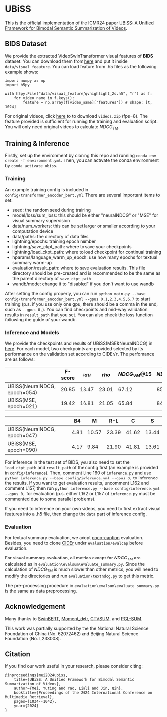 # UBiSS
This is the official implementation of the ICMR24 paper [UBiSS: A Unified Framework for Bimodal Semantic Summarization of Videos](https://arxiv.org/abs/2406.16301).


## BIDS Dataset

We provide the extracted VideoSwinTransformer visual features of **BIDS** dataset. You can download them from [here](https://1drv.ms/f/c/97dec68abb271787/EoliBgXKnDdMgFkTdt0jVhIBW-snVz1HXZPaOBrXnqZ8Ug) and put it inside `data/visual_feauture`. You can load feature from .h5 files as the following example shows:

```
import numpy as np
import h5py

with h5py.File("data/visual_feature/qvhighlight_2s.h5", "r") as f:
    for video_name in f.keys():
        feature = np.array(f[video_name]['features']) # shape: [t, 1024]
```

For original videos, click [here](https://1drv.ms/f/c/97dec68abb271787/EoliBgXKnDdMgFkTdt0jVhIBW-snVz1HXZPaOBrXnqZ8Ug) to  to download `videos.zip` (fps=8). The feature provided is sufficient for running the training and evaluation script. You will only need original videos to calculate $NDCG_{TM}$.

## Training & Inference

Firstly, set up the environment by cloning this repo and running `conda env create -f environment.yml`. Then, you can activate the conda environment by `conda activate ubiss`.

### Training

An example training config is included in `config/transformer_encoder_bert.yml`. There are several important items to set:

- seed: the random seed during training
- model/loss/sum_loss: this should be either "neuralNDCG" or "MSE" for visual summary supervision
- data/num_workers: this can be set larger or smaller according to your computation device
- data/paths: the directory of data files
- lightning/epochs: training epoch number
- lightning/save_ckpt_path: where to save your checkpoints
- lightning/load_ckpt_path: where to load checkpoint for continual training
- hparams/language_warm_up_epoch: use how many epochs for textual summary warm-up
- evaluation/result_path: where to save evaluation results. This file directory should be pre-created and is recommended to be the same as the parent directory of `save_ckpt_path`
- wandb/mode: change it to "disabled" if you don't want to use wandb


After setting the config properly, you can run `python main.py --base config/transformer_encoder_bert.yml --gpus 0,1,2,3,4,5,6,7` to start training (p.s. if you use only one gpu, there should be a comma in the end, such as `--gpus 0,`). You can find checkpoints and mid-way validation results in `result_path` that you set. You can also check the loss function following the guide of your wandb.

### Inference and Models

We provide the checkpoints and results of UBiSS(MSE&NeuralNDCG) in [here](https://1drv.ms/f/c/97dec68abb271787/EoliBgXKnDdMgFkTdt0jVhIBW-snVz1HXZPaOBrXnqZ8Ug). For each model, two checkpoints are provided selected by its performance on the validation set according to CIDEr/$\tau$. The perfomance are as follows:

|                              | F-score | $tau$ | $rho$ | $NDCG_{VM}@15%$ | $NDCG_{VM}@all$ |
|------------------------------|---------|-------|-------|-----------------|-----------------|
| UBiSS(NeuralNDCG, epoch=054) | 20.85   | 18.47 | 23.01 | 67.12           | 85.25           |
| UBiSS(MSE, epoch=021)        | 19.42   | 16.81 | 21.05 | 65.84           | 84.69           |

|                              | B4   | M     | R-L   | C     | S     |
|------------------------------|------|-------|-------|-------|-------|
| UBiSS(NeuralNDCG, epoch=047) | 4.81 | 10.57 | 23.39 | 41.62 | 13.44 |
| UBiSS(MSE, epoch=090)        | 4.17 | 9.84  | 21.90 | 41.81 | 13.61 |


For inference in the test set of BIDS, you also need to set the `load_ckpt_path` and `result_path` of the config first (an example is provided in `config/inference`).  Then, comment Line 160 of `inference.py` and use `python inference.py --base config/inference.yml --gpus 0,` to inference the results. If you want to get evaluation results, uncomment L162 and comment L157, then run `python inference.py --base config/inference.yml --gpus 0,` for evaluation (p.s. either L162 or L157 of `inference.py` must be commented due to some parallel problems).

If you need to inference on your own videos, you need to first extract visual features into a .h5 file, then change the `data` part of inference config.

### Evaluation

For textual summary evaluation, we adopt [coco-caption](https://github.com/tylin/coco-caption) evaluation. Besides, you need to clone [CIDEr](https://github.com/vrama91/cider) under `evaluation/evalcap` before evaluation.

For visual summary evaluation, all metrics except for $NDCG_{TM}$ are calculated as in `evaluation\evalsum\evaluate_summary.py`. Since the calculation of $NDCG_{TM}$ is much slower than other metrics, you will need to modify the directories and run `evaluation\textndcg.py` to get this metric.

The pre-processing procedure in `evaluation\evalsum\evaluate_summary.py` is the same as data preprocessing.

## Acknowledgement

Many thanks to [SwinBERT](https://github.com/microsoft/SwinBERT), [Moment_detr](https://github.com/jayleicn/moment_detr), [CTVSUM](https://github.com/pangzss/pytorch-CTVSUM), and [PGL-SUM](https://github.com/e-apostolidis/PGL-SUM).

This work was partially supported by the the National Natural Science Foundation of China (No. 62072462) and Beijing Natural Science Foundation (No. L233008).

## Citation
If you find our work useful in your research, please consider citing:
```
@inproceedings{mei2024ubiss,
    title={UBiSS: A Unified Framework for Bimodal Semantic Summarization of Videos},
    author={Mei, Yuting and Yao, Linli and Jin, Qin},
    booktitle={Proceedings of the 2024 International Conference on Multimedia Retrieval},
    pages={1034--1042},
    year={2024}
}
```
